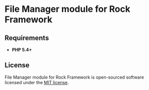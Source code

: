 File Manager module for Rock Framework
=================



Requirements
-------------------
 * **PHP 5.4+**

License
-------------------

File Manager module for Rock Framework is open-sourced software licensed under the [MIT license](http://opensource.org/licenses/MIT).